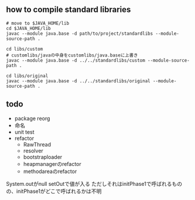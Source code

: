 ## how to compile standard libraries

```shell
# move to $JAVA_HOME/lib
cd $JAVA_HOME/lib
javac --module java.base -d path/to/project/standardlibs --module-source-path .

cd libs/custom
# customlibs/javaの中身をcustomlibs/java.baseに上書き
javac --module java.base -d ../../standardlibs/custom --module-source-path .                        

cd libs/original
javac --module java.base -d ../../standardlibs/original --module-source-path .                        

```

## todo
- package reorg
- 命名
- unit test
- refactor
  - RawThread
  - resolver
  - bootstraploader
  - heapmanagerのrefactor
  - methodareaのrefactor

System.outがnull
setOutで値が入る
ただしそれはinitPhase1で呼ばれるものの、initPhase1がどこで呼ばれるかは不明
